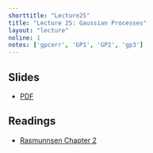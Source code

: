 ```yaml
---
shorttitle: "Lecture25"
title: "Lecture 25: Gaussian Processes"
layout: "lecture"
noline: 1
notes: ['gpcorr', 'GP1', 'GP2', 'gp3']
---
```


## Slides

- [PDF](../slides/lecture25.pdf)

## Readings

- [Rasmunnsen Chapter 2](http://www.gaussianprocess.org/gpml/chapters/)
